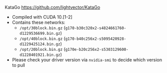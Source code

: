 KataGo https://github.com/lightvector/KataGo

- Compiled with CUDA 10.[1-2]
- Contains these networks:
    - `/opt/30block.bin.gz` (`g170-b30c320x2-s4824661760-d1229536699.bin.gz`)
    - `/opt/40block.bin.gz` (`g170-b40c256x2-s5095420928-d1229425124.bin.gz`)
    - `/opt/20block.bin.gz` (`g170e-b20c256x2-s5303129600-d1228401921.bin.gz`)
- Please check your driver version via `nvidia-smi` to decide which version to pull
